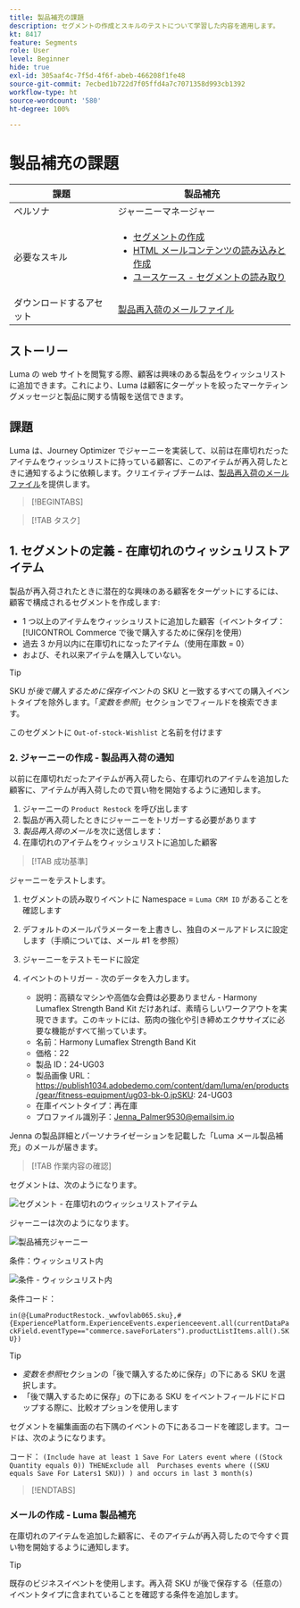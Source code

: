 ```yaml
---
title: 製品補充の課題
description: セグメントの作成とスキルのテストについて学習した内容を適用します。
kt: 8417
feature: Segments
role: User
level: Beginner
hide: true
exl-id: 305aaf4c-7f5d-4f6f-abeb-466208f1fe48
source-git-commit: 7ecbed1b722d7f05ffd4a7c7071358d993cb1392
workflow-type: ht
source-wordcount: '580'
ht-degree: 100%

---
```


# 製品補充の課題

| 課題 | 製品補充 |
|---|---|
| ペルソナ | ジャーニーマネージャー |
| 必要なスキル | <ul><li>[セグメントの作成](https://experienceleague.adobe.com/docs/journey-optimizer-learn/tutorials/profiles-segments-subscriptions/create-segments.html?lang=ja)</li><li> [HTML メールコンテンツの読み込みと作成](https://experienceleague.adobe.com/docs/journey-optimizer-learn/tutorials/email-channel/import-and-author-html-email-content.html?lang=ja)</li><li>[ユースケース - セグメントの読み取り](https://experienceleague.adobe.com/docs/journey-optimizer-learn/tutorials/create-journeys/use-case-read-segment.html?lang=ja)</li> |
| ダウンロードするアセット | [製品再入荷のメールファイル](/help/challenges/assets/email-assets/ProductRestockEmail.html.zip) |

## ストーリー

Luma の web サイトを閲覧する際、顧客は興味のある製品をウィッシュリストに追加できます。これにより、Luma は顧客にターゲットを絞ったマーケティングメッセージと製品に関する情報を送信できます。

## 課題

Luma は、Journey Optimizer でジャーニーを実装して、以前は在庫切れだったアイテムをウィッシュリストに持っている顧客に、このアイテムが再入荷したときに通知するように依頼します。クリエイティブチームは、[製品再入荷のメールファイル](/help/challenges/assets/email-assets/ProductRestockEmail.html.zip)を提供します。

>[!BEGINTABS]

>[!TAB タスク]

## 1. セグメントの定義 - 在庫切れのウィッシュリストアイテム

製品が再入荷されたときに潜在的な興味のある顧客をターゲットにするには、顧客で構成されるセグメントを作成します:

* 1 つ以上のアイテムをウィッシュリストに追加した顧客（イベントタイプ：[!UICONTROL Commerce で後で購入するために保存]を使用）
* 過去 3 か月以内に在庫切れになったアイテム（使用在庫数 = 0）
* および、それ以来アイテムを購入していない。

>[!TIP]
>SKU が&#x200B;*後で購入するために保存イベント*&#x200B;の SKU と一致するすべての購入イベントタイプを除外します。「*変数を参照*」セクションでフィールドを検索できます。

このセグメントに `Out-of-stock-Wishlist` と名前を付けます


### 2. ジャーニーの作成 - 製品再入荷の通知

以前に在庫切れだったアイテムが再入荷したら、在庫切れのアイテムを追加した顧客に、アイテムが再入荷したので買い物を開始するように通知します。

1. ジャーニーの `Product Restock` を呼び出します
2. 製品が再入荷したときにジャーニーをトリガーする必要があります
3. *製品再入荷のメール*&#x200B;を次に送信します：
4. 在庫切れのアイテムをウィッシュリストに追加した顧客

>[!TAB 成功基準]

ジャーニーをテストします。

1. セグメントの読み取りイベントに Namespace = `Luma CRM ID` があることを確認します
1. デフォルトのメールパラメーターを上書きし、独自のメールアドレスに設定します（手順については、メール #1 を参照）
1. ジャーニーをテストモードに設定
1. イベントのトリガー - 次のデータを入力します。

   * 説明：高額なマシンや高価な会費は必要ありません - Harmony Lumaflex Strength Band Kit だけあれば、素晴らしいワークアウトを実現できます。このキットには、筋肉の強化や引き締めエクササイズに必要な機能がすべて揃っています。
   * 名前：Harmony Lumaflex Strength Band Kit
   * 価格：22
   * 製品 ID：24-UG03
   * 製品画像 URL：https://publish1034.adobedemo.com/content/dam/luma/en/products/gear/fitness-equipment/ug03-bk-0.jpSKU: 24-UG03
   * 在庫イベントタイプ：再在庫
   * プロファイル識別子：Jenna_Palmer9530@emailsim.io

Jenna の製品詳細とパーソナライゼーションを記載した「Luma メール製品補充」のメールが届きます。

>[!TAB 作業内容の確認]

セグメントは、次のようになります。

![セグメント - 在庫切れのウィッシュリストアイテム](/help/challenges/assets/C1-S2.png)


ジャーニーは次のようになります。

![製品補充ジャーニー](/help/challenges/assets/c3-j3-journey.png)

条件：ウィッシュリスト内

![条件 - ウィッシュリスト内](/help/challenges/assets/c3-j3-condition.png)

条件コード：

```in(@{LumaProductRestock._wwfovlab065.sku},#{ExperiencePlatform.ExperienceEvents.experienceevent.all(currentDataPackField.eventType=="commerce.saveForLaters").productListItems.all().SKU})```


>[!TIP]
> * *変数を参照*&#x200B;セクションの「後で購入するために保存」の下にある SKU を選択します。
> * 「後で購入するために保存」の下にある SKU をイベントフィールドにドロップする際に、比較オプションを使用します


セグメントを編集画面の右下隅のイベントの下にあるコードを確認します。コードは、次のようになります。

コード：
```(Include have at least 1 Save For Laters event where ((Stock Quantity equals 0)) THENExclude all  Purchases events where ((SKU equals Save For Laters1 SKU)) ) and occurs in last 3 month(s)```

>[!ENDTABS]

### メールの作成 - Luma 製品補充

在庫切れのアイテムを追加した顧客に、そのアイテムが再入荷したので今すぐ買い物を開始するように通知します。



>[!TIP]
>
> 既存のビジネスイベントを使用します。再入荷 SKU が後で保存する（任意の）イベントタイプに含まれていることを確認する条件を追加します。





